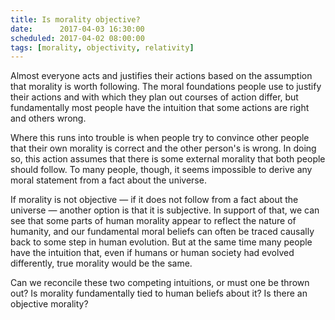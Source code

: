 ```yaml
---
title: Is morality objective?
date:      2017-04-03 16:30:00
scheduled: 2017-04-02 08:00:00
tags: [morality, objectivity, relativity]
---
```

Almost everyone acts and justifies their actions based on the assumption that morality is worth following. The moral foundations people use to justify their actions and with which they plan out courses of action differ, but fundamentally most people have the intuition that some actions are right and others wrong.

Where this runs into trouble is when people try to convince other people that their own morality is correct and the other person's is wrong. In doing so, this action assumes that there is some external morality that both people should follow. To many people, though, it seems impossible to derive any moral statement from a fact about the universe.

If morality is not objective — if it does not follow from a fact about the universe — another option is that it is subjective. In support of that, we can see that some parts of human morality appear to reflect the nature of humanity, and our fundamental moral beliefs can often be traced causally back to some step in human evolution. But at the same time many people have the intuition that, even if humans or human society had evolved differently, true morality would be the same.

Can we reconcile these two competing intuitions, or must one be thrown out? Is morality fundamentally tied to human beliefs about it? Is there an objective morality?
